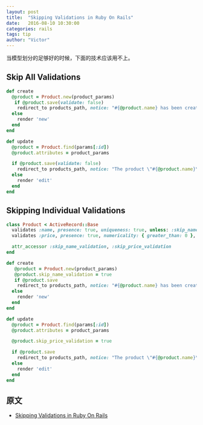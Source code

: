 ```yaml
---
layout: post
title:  "Skipping Validations in Ruby On Rails"
date:   2016-08-10 10:30:00
categories: rails
tags: tip
author: "Victor"
---
```


当模型划分的足够好的时候，下面的技术应该用不上。

## Skip All Validations

```ruby
def create
  @product = Product.new(product_params)
   if @product.save(validate: false)
    redirect_to products_path, notice: "#{@product.name} has been created."
  else
    render 'new'
  end
end

def update
  @product = Product.find(params[:id])
  @product.attributes = product_params

  if @product.save(validate: false)
    redirect_to products_path, notice: "The product \"#{@product.name}\" has been updated. "
  else
    render 'edit'
  end
end
```

## Skipping Individual Validations

```ruby
class Product < ActiveRecord::Base
  validates :name, presence: true, uniqueness: true, unless: :skip_name_validation
  validates :price, presence: true, numericality: { greater_than: 0 }, unless: :skip_price_validation

  attr_accessor :skip_name_validation, :skip_price_validation
end
```

```ruby
def create
   @product = Product.new(product_params)
   @product.skip_name_validation = true
   if @product.save
    redirect_to products_path, notice: "#{@product.name} has been created."
  else
    render 'new'
  end
end

def update
  @product = Product.find(params[:id])
  @product.attributes = product_params

  @product.skip_price_validation = true

  if @product.save
    redirect_to products_path, notice: "The product \"#{@product.name}\" has been updated. "
  else
    render 'edit'
  end
end
```

## 原文

* [Skipping Validations in Ruby On Rails](https://richonrails.com/articles/skipping-validations-in-ruby-on-rails)
